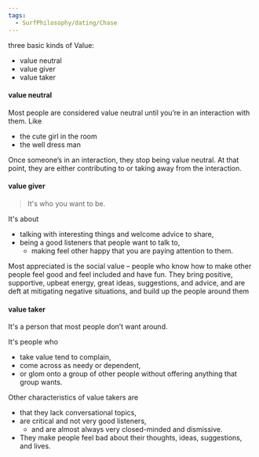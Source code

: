 ```yaml
---
tags:
  - SurfPhilosophy/dating/Chase
---
```

three basic kinds of Value:
- value neutral
- value giver
- value taker

#### value neutral
Most people are considered value neutral until you’re in an interaction with them. Like
- the cute girl in the room
- the well dress man

Once someone’s in an interaction, they stop being value neutral. At that point, they are either contributing to or taking away from the interaction.


#### value giver
> It's who you want to be.

It's about 
- talking with interesting things and welcome advice to share, 
- being a good listeners that people want to talk to, 
	- making feel other happy that you are paying attention to them.

Most appreciated is the social value – people who know how to make other people feel good and feel included and have fun. They bring positive, supportive, upbeat energy, great ideas, suggestions, and advice, and are deft at mitigating negative situations, and build up the people around them

#### value taker
It's a person that most people don’t want around.

It's people who 
- take value tend to complain, 
- come across as needy or dependent, 
- or glom onto a group of other people without offering anything that group wants.

Other characteristics of value takers are
- that they lack conversational topics, 
- are critical and not very good listeners, 
	- and are almost always very closed-minded and dismissive. 
- They make people feel bad about their thoughts, ideas, suggestions, and lives.